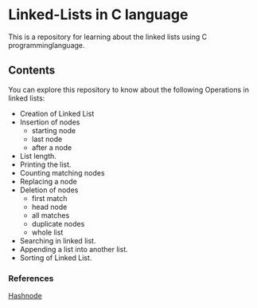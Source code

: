 # Linked-Lists in C language 

This is a repository for learning about the linked lists using C programminglanguage.

## Contents 

You can explore this repository to know about the following Operations in linked lists:

- Creation of Linked List 
- Insertion of nodes
	- starting node
	- last node
	- after a node
- List length.
- Printing the list.
- Counting matching nodes
- Replacing a node 
- Deletion of nodes
	- first match
	- head node
	- all matches 
	- duplicate nodes
	- whole list
- Searching in linked list.
- Appending a list into another list. 
- Sorting of Linked List.

### References 
[Hashnode](https://ajaydey.hashnode.dev/linked-lists-in-c)

